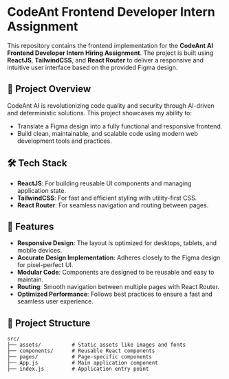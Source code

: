 # CodeAnt Frontend Developer Intern Assignment

This repository contains the frontend implementation for the **CodeAnt AI Frontend Developer Intern Hiring Assignment**. The project is built using **ReactJS**, **TailwindCSS**, and **React Router** to deliver a responsive and intuitive user interface based on the provided Figma design.

## 🚀 Project Overview

CodeAnt AI is revolutionizing code quality and security through AI-driven and deterministic solutions. This project showcases my ability to:
- Translate a Figma design into a fully functional and responsive frontend.
- Build clean, maintainable, and scalable code using modern web development tools and practices.

## 🛠️ Tech Stack

- **ReactJS**: For building reusable UI components and managing application state.
- **TailwindCSS**: For fast and efficient styling with utility-first CSS.
- **React Router**: For seamless navigation and routing between pages.

## 🎨 Features

- **Responsive Design**: The layout is optimized for desktops, tablets, and mobile devices.
- **Accurate Design Implementation**: Adheres closely to the Figma design for pixel-perfect UI.
- **Modular Code**: Components are designed to be reusable and easy to maintain.
- **Routing**: Smooth navigation between multiple pages with React Router.
- **Optimized Performance**: Follows best practices to ensure a fast and seamless user experience.

## 📁 Project Structure

```plaintext
src/
├── assets/          # Static assets like images and fonts
├── components/      # Reusable React components
├── pages/           # Page-specific components
├── App.js           # Main application component
├── index.js         # Application entry point
